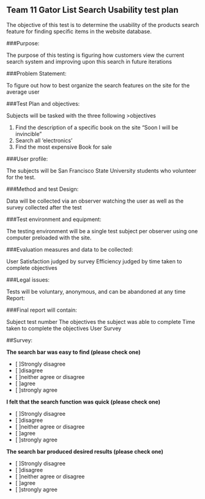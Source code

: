 ## Team 11 Gator List Search Usability test plan The objective of this test is to determine the usability of the products search feature for finding specific items in the website database.
###Purpose: The purpose of this testing is figuring how customers view the current search system and improving upon this search in future iterations###Problem Statement: To figure out how to best organize the search features on the site for the average user###Test Plan and objectives:Subjects will be tasked with the three following >objectives1.	Find the description of a specific book on the site “Soon I will be invincible”2.	Search all ‘electronics’3.	Find the most expensive Book for sale###User profile: The subjects will be San Francisco State University students who volunteer for the test.###Method and test Design: Data will be collected via an observer watching the user as well as the survey collected after the test###Test environment and equipment: The testing environment will be a single test subject per observer using one computer preloaded with the site.###Evaluation measures and data to be collected: User Satisfaction judged by surveyEfficiency judged by time taken to complete objectives###Legal issues: Tests will be voluntary, anonymous, and can be abandoned at any timeReport: ###Final report will contain: 
Subject test numberThe objectives the subject was able to completeTime taken to complete the objectivesUser Survey##Survey: 
>**The search bar was easy to find  (please check one)*** [ ]Strongly disagree * [ ]disagree * [ ]neither agree or disagree * [ ]agree * [ ]strongly agree**I felt that the search function was quick  (please check one)*** [ ]Strongly disagree * [ ]disagree * [ ]neither agree or disagree * [ ]agree * [ ]strongly agree
**The search bar produced desired results  (please check one)*** [ ]Strongly disagree * [ ]disagree * [ ]neither agree or disagree * [ ]agree * [ ]strongly agree